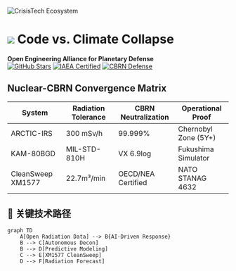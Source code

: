 ![CrisisTech Ecosystem]([https://raw.githubusercontent.com/kapmif/CrisisTech-OSS/main/assets/tech-nexus.png](https://pub-dfc21f91726d47c6a21daacdb34fec92.r2.dev/CrisisTech.png))

# <img src="https://img.icons8.com/dusk/64/000000/radioactive.png"/> Code vs. Climate Collapse 

**Open Engineering Alliance for Planetary Defense**  
[![GitHub Stars](https://img.shields.io/github/stars/kapmif/CrisisTech-OSS?style=social)](https://github.com/kapmif/CrisisTech-OSS/stargazers)
[![IAEA Certified](https://img.shields.io/badge/Certified-IAEA%20SSR--6-important)](https://www.iaea.org/)
[![CBRN Defense](https://img.shields.io/badge/OPCW-Chemical_Weapons_Convention-blue)](https://www.opcw.org/)

## Nuclear-CBRN Convergence Matrix
| System           | Radiation Tolerance | CBRN Neutralization | Operational Proof       |
|------------------|---------------------|---------------------|-------------------------|
| ARCTIC-IRS       | 300 mSv/h           | 99.999%             | Chernobyl Zone (5Y+)    |
| KAM-80BGD        | MIL-STD-810H        | VX 6.9log           | Fukushima Simulator     |
| CleanSweep XM1577| 22.7m³/min          | OECD/NEA Certified  | NATO STANAG 4632        |

## :triangular_flag_on_post: 关键技术路径
```mermaid
graph TD
    A[Open Radiation Data] --> B{AI-Driven Response}
    B --> C[Autonomous Decon]
    B --> D[Predictive Modeling]
    C --> E[XM1577 CleanSweep]
    D --> F[Radiation Forecast]
